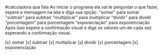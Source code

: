 #calculadora que fala
Ao iniciar o programa ela vai te perguntar o que fazer, espere a mensagem na tela e diga sua opção:
    "somar" para somar
    "subtrair" para subtrair
    "multiplicar" para multiplicar
    "dividir" para dividir
    "porcentagem" para porcentagem
    "exponeciação" para exponenciação
Após isso espere a confirmação visual e diga os valores um de cada vez esperando a confirmação visual.

[x] somar
[x] subtrair
[x] multiplicar
[x] dividir
[x] porcentagem
[x] exponenciação

